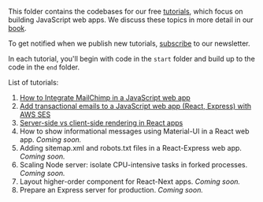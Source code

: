 This folder contains the codebases for our free [tutorials](https://builderbook.org/tutorials), which focus on building JavaScript web apps. We discuss these topics in more detail in our [book](https://builderbook.org/book). 

To get notified when we publish new tutorials, [subscribe](https://builderbook.org/tutorials) to our newsletter.

In each tutorial, you'll begin with code in the `start` folder and build up to the code in the `end` folder.

List of tutorials:
1. [How to Integrate MailChimp in a JavaScript web app](https://medium.freecodecamp.org/how-to-integrate-mailchimp-in-a-javascript-web-app-2a889fb43f6f)
2. [Add transactional emails to a JavaScript web app (React, Express) with AWS SES](https://codeburst.io/add-transactional-emails-to-a-javascript-web-app-react-express-9fa1ff2e40e0)
3. [Server-side vs client-side rendering in React apps](https://hackernoon.com/server-side-vs-client-side-rendering-in-react-apps-443efd6f2e87)
4. How to show informational messages using Material-UI in a React web app. <i>Coming soon.</i>
5. Adding sitemap.xml and robots.txt files in a React-Express web app. <i>Coming soon.</i>
6. Scaling Node server: isolate CPU-intensive tasks in forked processes. <i>Coming soon.</i>
7. Layout higher-order component for React-Next apps. <i>Coming soon.</i>
8. Prepare an Express server for production. <i>Coming soon.</i>